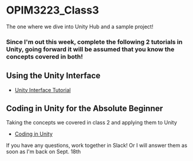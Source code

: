 # OPIM3223_Class3
The one where we dive into Unity Hub and a sample project!

###  Since I'm out this week, complete the following 2 tutorials in Unity, going forward it will be assumed that you know the concepts covered in both!

## Using the Unity Interface
- [Unity Interface Tutorial](https://learn.unity.com/tutorial/using-the-unity-interface)

## Coding in Unity for the Absolute Beginner
Taking the concepts we covered in class 2 and applying them to Unity
- [Coding in Unity](https://learn.unity.com/tutorial/coding-in-unity-for-the-absolute-beginner)

If you have any questions, work together in Slack! Or I will answer them as soon as I'm back on Sept. 18th
